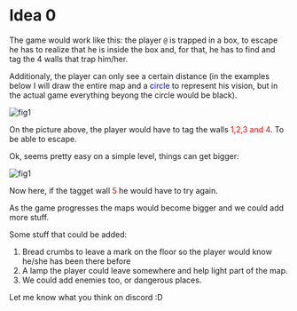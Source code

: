 # Idea 0

The game would work like this: the player `@` is trapped in a box, to escape he has to realize that he is
inside the box and, for that, he has to find and tag the 4 walls that trap him/her.

Additionaly, the player can only see a certain distance (in the examples below I will draw the entire map and a <span style="color:blue"> circle </span> to represent his vision, but in the actual game everything beyong the circle would be black).

![fig1]('fig1.jpg')

On the picture above, the player would have to tag the walls <span style="color:red">1,2,3 and 4</span>. To be able to escape.

Ok, seems pretty easy on a simple level, things can get bigger:

![fig1]('fig2.jpg')

Now here, if the tagget wall <span style="color:red"> 5</span> he would have to try again.

As the game progresses the maps would become bigger and we could add more stuff.

Some stuff that could be added:

1. Bread crumbs to leave a mark on the floor so the player would know he/she has been there before
2. A lamp the player could leave somewhere and help light part of the map.
3. We could add enemies too, or dangerous places.

Let me know what you think on discord :D
